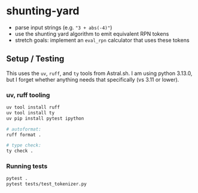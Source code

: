 # shunting-yard

- parse input strings (e.g. `"3 + abs(-4)"`)
- use the shunting yard algorithm to emit equivalent RPN tokens
- stretch goals: implement an `eval_rpn` calculator that uses these tokens

## Setup / Testing

This uses the `uv`, `ruff`, and `ty` tools from Astral.sh.
I am using python 3.13.0, but I forget whether anything needs that specifically (vs 3.11 or lower).

### uv, ruff tooling
```sh
uv tool install ruff
uv tool install ty
uv pip install pytest ipython

# autoformat:
ruff format .

# type check:
ty check .
```

### Running tests

```sh
pytest .
pytest tests/test_tokenizer.py
```



